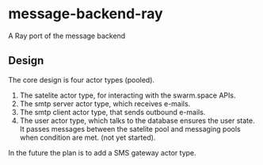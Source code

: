 # message-backend-ray
A Ray port of the message backend

## Design

The core design is four actor types (pooled).
1. The satelite actor type, for interacting with the swarm.space APIs. 
1. The smtp server actor type, which receives e-mails.
1. The smtp client actor type, that sends outbound e-mails.
1. The user actor type, which talks to the database ensures the user state. It passes messages between the satelite pool and messaging pools when condition are met. (not yet started).

In the future the plan is to add a SMS gateway actor type.
